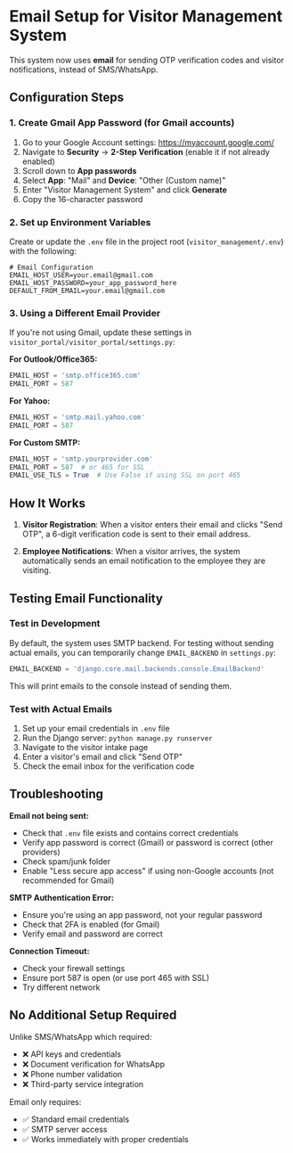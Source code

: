 # Email Setup for Visitor Management System

This system now uses **email** for sending OTP verification codes and visitor notifications, instead of SMS/WhatsApp.

## Configuration Steps

### 1. Create Gmail App Password (for Gmail accounts)

1. Go to your Google Account settings: https://myaccount.google.com/
2. Navigate to **Security** → **2-Step Verification** (enable it if not already enabled)
3. Scroll down to **App passwords**
4. Select **App**: "Mail" and **Device**: "Other (Custom name)"
5. Enter "Visitor Management System" and click **Generate**
6. Copy the 16-character password

### 2. Set up Environment Variables

Create or update the `.env` file in the project root (`visitor_management/.env`) with the following:

```env
# Email Configuration
EMAIL_HOST_USER=your.email@gmail.com
EMAIL_HOST_PASSWORD=your_app_password_here
DEFAULT_FROM_EMAIL=your.email@gmail.com
```

### 3. Using a Different Email Provider

If you're not using Gmail, update these settings in `visitor_portal/visitor_portal/settings.py`:

**For Outlook/Office365:**
```python
EMAIL_HOST = 'smtp.office365.com'
EMAIL_PORT = 587
```

**For Yahoo:**
```python
EMAIL_HOST = 'smtp.mail.yahoo.com'
EMAIL_PORT = 587
```

**For Custom SMTP:**
```python
EMAIL_HOST = 'smtp.yourprovider.com'
EMAIL_PORT = 587  # or 465 for SSL
EMAIL_USE_TLS = True  # Use False if using SSL on port 465
```

## How It Works

1. **Visitor Registration**: When a visitor enters their email and clicks "Send OTP", a 6-digit verification code is sent to their email address.

2. **Employee Notifications**: When a visitor arrives, the system automatically sends an email notification to the employee they are visiting.

## Testing Email Functionality

### Test in Development

By default, the system uses SMTP backend. For testing without sending actual emails, you can temporarily change `EMAIL_BACKEND` in `settings.py`:

```python
EMAIL_BACKEND = 'django.core.mail.backends.console.EmailBackend'
```

This will print emails to the console instead of sending them.

### Test with Actual Emails

1. Set up your email credentials in `.env` file
2. Run the Django server: `python manage.py runserver`
3. Navigate to the visitor intake page
4. Enter a visitor's email and click "Send OTP"
5. Check the email inbox for the verification code

## Troubleshooting

**Email not being sent:**
- Check that `.env` file exists and contains correct credentials
- Verify app password is correct (Gmail) or password is correct (other providers)
- Check spam/junk folder
- Enable "Less secure app access" if using non-Google accounts (not recommended for Gmail)

**SMTP Authentication Error:**
- Ensure you're using an app password, not your regular password
- Check that 2FA is enabled (for Gmail)
- Verify email and password are correct

**Connection Timeout:**
- Check your firewall settings
- Ensure port 587 is open (or use port 465 with SSL)
- Try different network

## No Additional Setup Required

Unlike SMS/WhatsApp which required:
- ❌ API keys and credentials
- ❌ Document verification for WhatsApp
- ❌ Phone number validation
- ❌ Third-party service integration

Email only requires:
- ✅ Standard email credentials
- ✅ SMTP server access
- ✅ Works immediately with proper credentials

